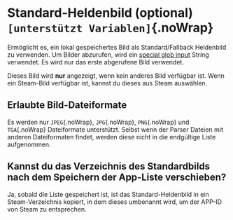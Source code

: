 # Standard-Heldenbild (optional) `[unterstützt Variablen]`{.noWrap}

Ermöglicht es, ein lokal gespeichertes Bild als Standard/Fallback Heldenbild zu verwenden. Um Bilder abzurufen, wird ein [special glob input](#special-glob-input) String verwendet. Es wird nur das erste abgerufene Bild verwendet.

Dieses Bild wird **nur** angezeigt, wenn kein anderes Bild verfügbar ist. Wenn ein Steam-Bild verfügbar ist, kannst du dieses aus Steam auswählen.

## Erlaubte Bild-Dateiformate

Es werden nur `JPEG`{.noWrap}, `JPG`{.noWrap}, `PNG`{.noWrap} und `TGA`{.noWrap} Dateiformate unterstützt. Selbst wenn der Parser Dateien mit anderen Dateiformaten findet, werden diese nicht in die endgültige Liste aufgenommen.

## Kannst du das Verzeichnis des Standardbilds nach dem Speichern der App-Liste verschieben?

Ja, sobald die Liste gespeichert ist, ist das Standard-Heldenbild in ein Steam-Verzeichnis kopiert, in dem dieses umbenannt wird, um der APP-ID von Steam zu entsprechen.
